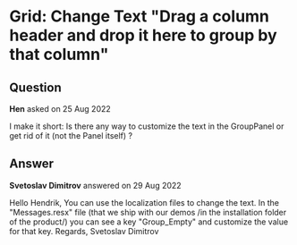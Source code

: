 # Grid: Change Text "Drag a column header and drop it here to group by that column"

## Question

**Hen** asked on 25 Aug 2022

I make it short: Is there any way to customize the text in the GroupPanel or get rid of it (not the Panel itself) ?

## Answer

**Svetoslav Dimitrov** answered on 29 Aug 2022

Hello Hendrik, You can use the localization files to change the text. In the "Messages.resx" file (that we ship with our demos /in the installation folder of the product/) you can see a key "Group_Empty" and customize the value for that key. Regards, Svetoslav Dimitrov
